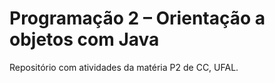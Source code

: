 # Programação 2 – Orientação a objetos com Java
Repositório com atividades da matéria P2 de CC, UFAL.
